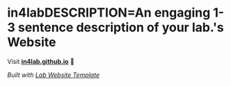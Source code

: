 
# in4labDESCRIPTION=An engaging 1-3 sentence description of your lab.'s Website

Visit **[in4lab.github.io](https://in4lab.github.io)** 🚀

_Built with [Lab Website Template](https://greene-lab.gitbook.io/lab-website-template-docs)_
